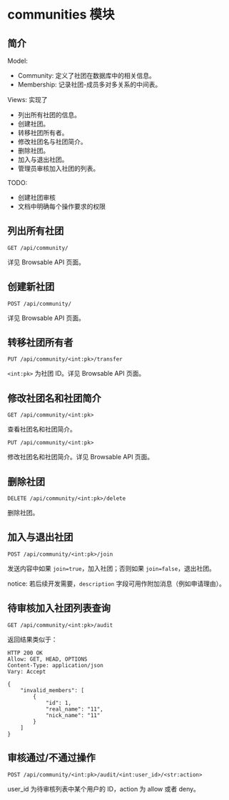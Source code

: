 # communities 模块

## 简介

Model:

- Community: 定义了社团在数据库中的相关信息。
- Membership: 记录社团-成员多对多关系的中间表。

Views: 实现了

- 列出所有社团的信息。
- 创建社团。
- 转移社团所有者。
- 修改社团名与社团简介。
- 删除社团。
- 加入与退出社团。
- 管理员审核加入社团的列表。

TODO:

- 创建社团审核
- 文档中明确每个操作要求的权限


## 列出所有社团

`GET /api/community/`

详见 Browsable API 页面。

## 创建新社团

`POST /api/community/`

详见 Browsable API 页面。

## 转移社团所有者

`PUT /api/community/<int:pk>/transfer`

`<int:pk>` 为社团 ID。详见 Browsable API 页面。

## 修改社团名和社团简介

`GET /api/community/<int:pk>`

查看社团名和社团简介。

`PUT /api/community/<int:pk>`

修改社团名和社团简介。详见 Browsable API 页面。

## 删除社团

`DELETE /api/community/<int:pk>/delete`

删除社团。

## 加入与退出社团

`POST /api/community/<int:pk>/join`

发送内容中如果 `join=true`，加入社团；否则如果 `join=false`，退出社团。

notice: 若后续开发需要，`description` 字段可用作附加消息（例如申请理由）。

## 待审核加入社团列表查询

`GET /api/community/<int:pk>/audit`

返回结果类似于：

```
HTTP 200 OK
Allow: GET, HEAD, OPTIONS
Content-Type: application/json
Vary: Accept

{
    "invalid_members": [
        {
            "id": 1,
            "real_name": "11",
            "nick_name": "11"
        }
    ]
}
```

## 审核通过/不通过操作

`POST /api/community/<int:pk>/audit/<int:user_id>/<str:action>`

user_id 为待审核列表中某个用户的 ID，action 为 allow 或者 deny。
